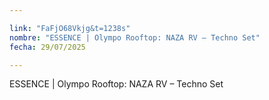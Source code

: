 ```yaml
---

link: "FaFjO68Vkjg&t=1238s"
nombre: "ESSENCE | Olympo Rooftop: NAZA RV – Techno Set"
fecha: 29/07/2025

---
```



ESSENCE | Olympo Rooftop: NAZA RV – Techno Set